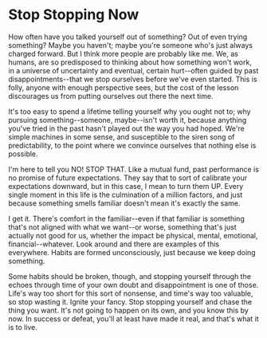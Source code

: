 # Stop Stopping Now

How often have you talked yourself out of something? Out of even trying
something? Maybe you haven't; maybe you're someone who's just always charged
forward. But I think more people are probably like me. We, as humans, are so
predisposed to thinking about how something won't work, in a universe of
uncertainty and eventual, certain hurt--often guided by past
disappointments--that we stop ourselves before we've even started. This is
folly, anyone with enough perspective sees, but the cost of the lesson
discourages us from putting ourselves out there the next time.

It's too easy to spend a lifetime telling yourself why you ought not to; why
pursuing something--someone, maybe--isn't worth it, because anything you've
tried in the past hasn't played out the way you had hoped. We're simple
machines in some sense, and susceptible to the siren song of predictability, to
the point where we convince ourselves that nothing else is possible.

I'm here to tell you NO! STOP THAT. Like a mutual fund, past performance is no
promise of future expectations. They say that to sort of calibrate your
expectations downward, but in this case, I mean to turn them UP. Every single
moment in this life is the culmination of a million factors, and just because
something smells familiar doesn't mean it's exactly the same. 

I get it. There's comfort in the familiar--even if that familiar is something
that's not aligned with what we want--or worse, something that's just actually
not good for us, whether the impact be physical, mental, emotional,
financial--whatever. Look around and there are examples of this everywhere.
Habits are formed unconsciously, just because we keep doing something.

Some habits should be broken, though, and stopping yourself through the echoes
through time of your own doubt and disappointment is one of those. Life's way
too short for this sort of nonsense, and time's way too valuable, so stop
wasting it. Ignite your fancy. Stop stopping yourself and chase the thing you
want. It's not going to happen on its own, and you know this by now. In success
or defeat, you'll at least have made it real, and that's what it is to live.
